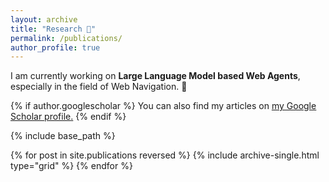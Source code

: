 ```yaml
---
layout: archive
title: "Research 🔬"
permalink: /publications/
author_profile: true
---
```


I am currently working on **Large Language Model based Web Agents**, especially in the field of Web Navigation. 🔭

{% if author.googlescholar %}
  You can also find my articles on <u><a href="{{author.googlescholar}}">my Google Scholar profile</a>.</u>
{% endif %}

{% include base_path %}

<!-- <div class="grid__wrapper"> -->
{% for post in site.publications reversed %}
  {% include archive-single.html type="grid" %}
{% endfor %}
<!-- </div> -->
